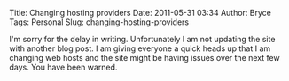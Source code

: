 Title: Changing hosting providers
Date: 2011-05-31 03:34
Author: Bryce
Tags: Personal
Slug: changing-hosting-providers

I'm sorry for the delay in writing. Unfortunately I am not updating the
site with another blog post. I am giving everyone a quick heads up that
I am changing web hosts and the site might be having issues over the
next few days. You have been warned.
